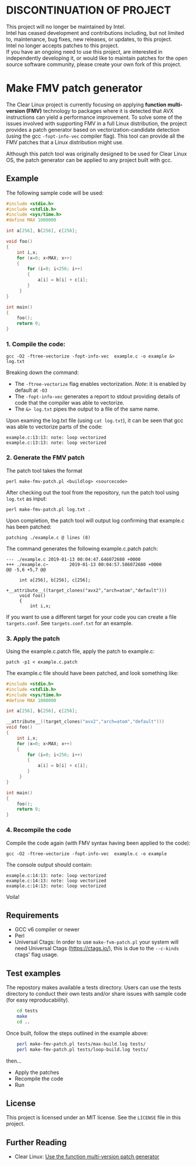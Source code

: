 # DISCONTINUATION OF PROJECT #  
This project will no longer be maintained by Intel.  
Intel has ceased development and contributions including, but not limited to, maintenance, bug fixes, new releases, or updates, to this project.  
Intel no longer accepts patches to this project.  
 If you have an ongoing need to use this project, are interested in independently developing it, or would like to maintain patches for the open source software community, please create your own fork of this project.  
  

# Make FMV patch generator

The Clear Linux project is currently focusing on applying **function multi-version (FMV)** technology to packages where it is detected that AVX instructions can yield a performance improvement. To solve some of the issues involved with supporting FMV in a full Linux distribution, the project provides a patch generator based on vectorization-candidate detection (using the gcc `-fopt-info-vec` compiler flag). This tool can provide all the FMV patches that a Linux distribution might use.

Although this patch tool was originally designed to be used for Clear Linux OS, the patch generator can be applied to any project built with gcc.

## Example

The following sample code will be used:

```c
#include <stdio.h>
#include <stdlib.h>
#include <sys/time.h>
#define MAX 1000000

int a[256], b[256], c[256];

void foo()
{
    int i,x;
    for (x=0; x<MAX; x++)
    {
        for (i=0; i<256; i++)
        {
            a[i] = b[i] + c[i];
        }
     }
}

int main()
{
    foo();
    return 0;
}
```

### 1. Compile the code:
`gcc -O2 -ftree-vectorize -fopt-info-vec  example.c -o example &> log.txt
`

Breaking down the command:
* The `-ftree-vectorize` flag enables vectorization. *Note*: it is enabled by default at `-O3`
* The `-fopt-info-vec` generates a report to stdout providing details of code that the compiler was able to vectorize.
* The `&> log.txt` pipes the output to a file of the same name.

Upon examing the log.txt file (using `cat log.txt`), it can be seen that gcc was able to vectorize parts of the code:
```
example.c:13:13: note: loop vectorized
example.c:13:13: note: loop vectorized
```
### 2. Generate the FMV patch
The patch tool takes the format

`perl make-fmv-patch.pl <buildlog> <sourcecode>`

After checking out the tool from the repository, run the patch tool using `log.txt` as input:

```perl make-fmv-patch.pl log.txt .```

Upon completion, the patch tool will output log confirming that example.c has been patched:

```patching ./example.c @ lines (8)```

The command generates the following example.c.patch patch:
```
--- ./example.c 2019-01-13 00:04:47.646072680 +0000
+++ ./example.c~        2019-01-13 00:04:57.586072680 +0000
@@ -5,6 +5,7 @@

     int a[256], b[256], c[256];

+__attribute__((target_clones("avx2","arch=atom","default")))
     void foo()
     {
         int i,x;
```

If you want to use a different target for your code you can create a file `targets.conf`. See `targets.conf.txt` for an example.

### 3. Apply the patch
Using the example.c.patch file, apply the patch to example.c:

```patch -p1 < example.c.patch```

The example.c file should have been patched, and look something like:

```c
#include <stdio.h>
#include <stdlib.h>
#include <sys/time.h>
#define MAX 1000000

int a[256], b[256], c[256];

__attribute__((target_clones("avx2","arch=atom","default")))
void foo()
{
    int i,x;
    for (x=0; x<MAX; x++)
    {
        for (i=0; i<256; i++)
        {
            a[i] = b[i] + c[i];
        }
     }
}

int main()
{
    foo();
    return 0;
}
```
### 4. Recompile the code

Compile the code again (with FMV syntax having been applied to the code):

```gcc -O2 -ftree-vectorize -fopt-info-vec  example.c -o example```

The console output should contain:
```
example.c:14:13: note: loop vectorized
example.c:14:13: note: loop vectorized
example.c:14:13: note: loop vectorized
```
Voila!

## Requirements

- GCC v6 compiler or newer
- Perl
- Universal Ctags:
    In order to use `make-fvm-patch.pl` your system will need Universal Ctags
    (https://ctags.io/), this is due to the `--c-kinds`
    ctags' flag usage.

## Test examples

The repostory makes available a tests directory. Users can use the tests directory to conduct their own tests and/or share issues with sample code (for easy reproducability).

```bash
    cd tests
    make
    cd ..
```

Once built, follow the steps outlined in the example above:

```bash
    perl make-fmv-patch.pl tests/max-build.log tests/
    perl make-fmv-patch.pl tests/loop-build.log tests/
```
then...
* Apply the patches
* Recompile the code
* Run

## License

This project is licensed under an MIT license. See the `LICENSE` file in this project.

## Further Reading
* Clear Linux: [Use the function multi-version patch generator](https://clearlinux.org/documentation/clear-linux/tutorials/fmv)
